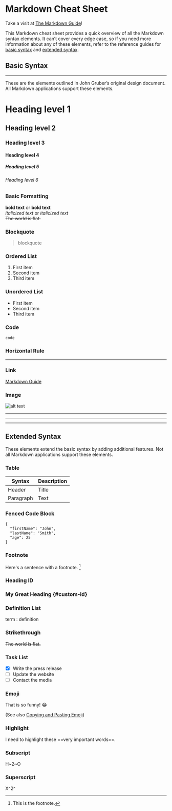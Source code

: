 # Markdown Cheat Sheet

Take a visit at [The Markdown Guide](https://www.markdownguide.org/basic-syntax/ "The Official Markdown Website")!

This Markdown cheat sheet provides a quick overview of all the Markdown syntax elements. It can’t cover every edge case, so if you need more information about any of these elements, refer to the reference guides for [basic syntax](https://www.markdownguide.org/basic-syntax/) and [extended syntax](https://www.markdownguide.org/extended-syntax/).

## Basic Syntax
___
These are the elements outlined in John Gruber’s original design document. All Markdown applications support these elements.

# Heading level 1
## Heading level 2
### Heading level 3
#### Heading level 4
##### Heading level 5
###### Heading level 6


### Basic Formatting
**bold text** or __bold text__  
*italicized text* or _italicized text_  
~~The world is flat.~~


### Blockquote
> blockquote

### Ordered List

1. First item
2. Second item
3. Third item

### Unordered List

- First item
- Second item
- Third item

### Code

`code`

### Horizontal Rule

---

### Link

[Markdown Guide](https://www.markdownguide.org "Title of link is optional")

### Image

![alt text](https://www.markdownguide.org/assets/images/tux.png)


___
___
___
## Extended Syntax

These elements extend the basic syntax by adding additional features. Not all Markdown applications support these elements.

### Table

| Syntax | Description |
| ----------- | ----------- |
| Header | Title |
| Paragraph | Text |

### Fenced Code Block

```
{
  "firstName": "John",
  "lastName": "Smith",
  "age": 25
}
```

### Footnote

Here's a sentence with a footnote. [^1]

[^1]: This is the footnote.

### Heading ID

### My Great Heading {#custom-id}

### Definition List

term
: definition

### Strikethrough

~~The world is flat.~~

### Task List

- [x] Write the press release
- [ ] Update the website
- [ ] Contact the media

### Emoji

That is so funny! :joy:

(See also [Copying and Pasting Emoji](https://www.markdownguide.org/extended-syntax/#copying-and-pasting-emoji))

### Highlight

I need to highlight these ==very important words==.

### Subscript

H~2~O

### Superscript

X^2^
